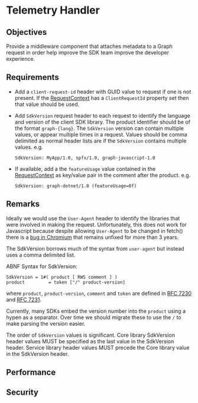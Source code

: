 # Telemetry Handler

## Objectives

Provide a middleware component that attaches metadata to a Graph request in order help improve the SDK team improve the developer experience.

## Requirements

- Add a `client-request-id` header with GUID value to request if one is not present.  If the [RequestContext](../middleware/RequestContext.md) has a `ClientRequestId` property set then that value should be used.
- Add `SdkVersion` request header to each request to identify the language and version of the client SDK library.  The product identifier should be of the format `graph-{lang}`. The `SdkVersion` version can contain multiple values, or appear multiple times in a request. Values should be comma delimited as normal header lists are if the `SdkVersion` contains multiple values. e.g.

    `SdkVersion: MyApp/1.0, spfx/1.0, graph-javascript-1.0`
- If available, add a the `featureUsage` value contained in the [RequestContext](../middleware/RequestContext.md) as key/value pair in the comment after the product. e.g.

    `SdkVersion: graph-dotnet/1.0 (featureUsage=0f)`

## Remarks

Ideally we would use the `User-Agent` header to identify the libraries that were involved in making the request.  Unfortunately, this does not work for Javascript because despite allowing `User-Agent` to be changed in fetch() there is a [bug in Chromium](https://bugs.chromium.org/p/chromium/issues/detail?id=571722) that remains unfixed for more than 3 years.

The SdkVersion borrows much of the syntax from `user-agent` but instead uses a comma delimited list.

ABNF Syntax for SdkVersion:

    SdkVersion = 1#( product [ RWS comment ] )
    product         = token ["/" product-version]

where `product`, `product-version`, `comment` and `token` are defined in [RFC 7230](https://tools.ietf.org/html/rfc7230) and [RFC 7231](https://tools.ietf.org/html/rfc7231).

Currently, many SDKs embed the version number into the `product` using a hypen as a separator.  Over time we should migrate these to use the `/` to make parsing the version easier.

The order of `SdkVersion` values is significant. Core library SdkVersion header values MUST be specified as the last value in the SdkVersion header. Service library header values MUST precede the Core library value in the SdkVersion header.

## Performance

## Security

